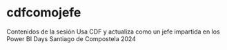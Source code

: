 # cdfcomojefe
Contenidos de la sesión Usa CDF y actualiza como un jefe impartida en los Power BI Days Santiago de Compostela 2024
